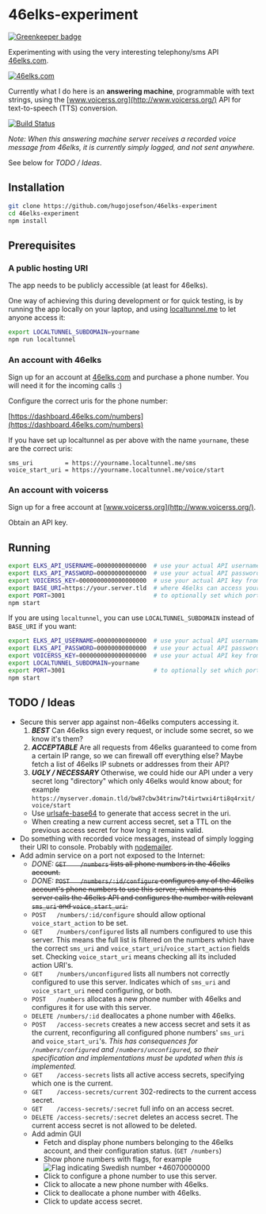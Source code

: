# 46elks-experiment

[![Greenkeeper badge](https://badges.greenkeeper.io/hugojosefson/46elks-experiment.svg)](https://greenkeeper.io/)

Experimenting with using the very interesting telephony/sms API
[46elks.com](https://www.46elks.com/).

[<img src="http://www.46elks.com/images/media/46elks-horizontal.png" border="0" alt="46elks.com">](https://www.46elks.com/)

Currently what I do here is an **answering machine**, programmable with text
strings, using the [www.voicerss.org](http://www.voicerss.org/) API for
text-to-speech (TTS) conversion.

[![Build Status](https://travis-ci.org/hugojosefson/46elks-experiment.svg?branch=master)](https://travis-ci.org/hugojosefson/46elks-experiment)

*Note: When this answering machine server receives a recorded voice message
from 46elks, it is currently simply logged, and not sent anywhere.*

See below for *TODO / Ideas*.

## Installation

```bash
git clone https://github.com/hugojosefson/46elks-experiment
cd 46elks-experiment
npm install
```

## Prerequisites

### A public hosting URI

The app needs to be publicly accessible (at least for 46elks).

One way of achieving this during development or for quick testing, is by
running the app locally on your laptop, and using
[localtunnel.me](https://localtunnel.me/) to let anyone access it:

```bash
export LOCALTUNNEL_SUBDOMAIN=yourname
npm run localtunnel
```

### An account with 46elks

Sign up for an account at [46elks.com](https://www.46elks.com/) and purchase a
phone number. You will need it for the incoming calls :)

Configure the correct uris for the phone number:

[https://dashboard.46elks.com/numbers](https://dashboard.46elks.com/numbers)

If you have set up localtunnel as per above with the name `yourname`, these are
the correct uris:

```
sms_uri         = https://yourname.localtunnel.me/sms
voice_start_uri = https://yourname.localtunnel.me/voice/start
```

### An account with voicerss

Sign up for a free account at [www.voicerss.org](http://www.voicerss.org/).

Obtain an API key.

## Running

```bash
export ELKS_API_USERNAME=00000000000000  # use your actual API username from dashboard.46elks.com
export ELKS_API_PASSWORD=00000000000000  # use your actual API password from dashboard.46elks.com
export VOICERSS_KEY=0000000000000000000  # use your actual API key from www.voicerss.org
export BASE_URI=https://your.server.tld  # where 46elks can access your server, without trailing slash
export PORT=3001                         # to optionally set which port your server should listen on (default is 3001)
npm start
```

If you are using `localtunnel`, you can use `LOCALTUNNEL_SUBDOMAIN` instead of `BASE_URI` if you want:

```bash
export ELKS_API_USERNAME=00000000000000  # use your actual API username from dashboard.46elks.com
export ELKS_API_PASSWORD=00000000000000  # use your actual API password from dashboard.46elks.com
export VOICERSS_KEY=0000000000000000000  # use your actual API key from www.voicerss.org
export LOCALTUNNEL_SUBDOMAIN=yourname
export PORT=3001                         # to optionally set which port your server should listen on (default is 3001)
npm start
```

## TODO / Ideas

  * Secure this server app against non-46elks computers accessing it.
    1. ***BEST*** Can 46elks sign every request, or include some secret, so we
    know it's them?
    2. ***ACCEPTABLE*** Are all requests from 46elks guaranteed to come from a
    certain IP range, so we can firewall off everything else? Maybe fetch a list
    of 46elks IP subnets or addresses from their API?
    3. ***UGLY / NECESSARY*** Otherwise, we could hide our API under a very
    secret long "directory" which only 46elks would know about; for example
    `https://myserver.domain.tld/bw87cbw34trinw7t4irtwxi4rti8q4rxit/voice/start`
      * Use [urlsafe-base64](https://www.npmjs.com/package/urlsafe-base64) to
      generate that access secret in the uri.
      * When creating a new current access secret, set a TTL on the previous
      access secret for how long it remains valid.
  * Do something with recorded voice messages, instead of simply logging their
  URI to console. Probably with [nodemailer](https://www.npmjs.com/package/nodemailer).
  * Add admin service on a port not exposed to the Internet:
    * *DONE:* ~~`GET    /numbers` lists all phone numbers in the 46elks account.~~
    * *DONE:* ~~`POST   /numbers/:id/configure` configures any of the 46elks account's
    phone numbers to use this server, which means this server calls the 46elks
    API and configures the number with relevant `sms_uri` and `voice_start_uri`.~~
    * `POST   /numbers/:id/configure` should allow optional `voice_start_action` to
    be set.
    * `GET    /numbers/configured` lists all numbers configured to use this server.
    This means the full list is filtered on the numbers which have the correct
    `sms_uri` and `voice_start_uri`/`voice_start_action` fields set. Checking
    `voice_start_uri` means checking all its included action URI's.
    * `GET    /numbers/unconfigured` lists all numbers not correctly configured to
    use this server. Indicates which of `sms_uri` and `voice_start_uri` need
    configuring, or both.
    * `POST   /numbers` allocates a new phone number with 46elks and configures
    it for use with this server.
    * `DELETE /numbers/:id` deallocates a phone number with 46elks.
    * `POST   /access-secrets` creates a new access secret and sets it as the
    current, reconfiguring all configured phone numbers' `sms_uri` and
    `voice_start_uri`'s. *This has consequences for `/numbers/configured` and
    `/numbers/unconfigured`, so their specification and implementations must be
    updated when this is implemented.*
    * `GET    /access-secrets` lists all active access secrets, specifying which
    one is the current.
    * `GET    /access-secrets/current` 302-redirects to the current access secret.
    * `GET    /access-secrets/:secret` full info on an access secret.
    * `DELETE /access-secrets/:secret` deletes an access secret. The current
    access secret is not allowed to be deleted.
    * Add admin GUI
      * Fetch and display phone numbers belonging to the 46elks account, and
      their configuration status. (`GET /numbers`)
      * Show phone numbers with flags, for example
      ![Flag indicating Swedish number](https://raw.githubusercontent.com/stevenrskelton/flag-icon/master/png/16/country-4x3/se.png)
      +46070000000
      * Click to configure a phone number to use this server.
      * Click to allocate a new phone number with 46elks.
      * Click to deallocate a phone number with 46elks.
      * Click to update access secret.
